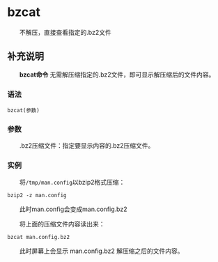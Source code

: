# bzcat

　　不解压，直接查看指定的.bz2文件

## 补充说明

　　**bzcat命令** 无需解压缩指定的.bz2文件，即可显示解压缩后的文件内容。

### 语法

```shell
bzcat(参数)
```

### 参数

　　.bz2压缩文件：指定要显示内容的.bz2压缩文件。

### 实例

　　将`/tmp/man.config`​以bzip2格式压缩：

```shell
bzip2 -z man.config
```

　　此时man.config会变成man.config.bz2

　　将上面的压缩文件内容读出来：

```shell
bzcat man.config.bz2
```

　　此时屏幕上会显示 man.config.bz2 解压缩之后的文件内容。
